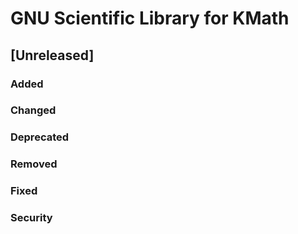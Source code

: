 # GNU Scientific Library for KMath

## [Unreleased]
### Added

### Changed

### Deprecated

### Removed

### Fixed

### Security
